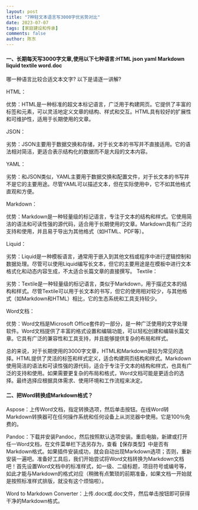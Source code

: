 ```yaml
---
layout: post
title: "7种轻文本语言写3000字优劣势对比"
date: 2023-07-07
tags: [家庭建设和传承]
comments: false
author: 陈东
---
```


#### 一、长期每天写3000字文章,使用以下七种语言:HTML json yaml Markdown liquid textile word.doc  

哪一种语言比较合适文本文字?
以下是请逐一讲解?  

HTML：

优势：HTML是一种标准的超文本标记语言，广泛用于构建网页。它提供了丰富的标签和元素，可以灵活地定义文章的结构、样式和交互。HTML具有较好的扩展性和可维护性，适用于长期使用的文章。  

JSON：

劣势：JSON主要用于数据交换和存储，对于长文本的书写并不直接适用。它的语法相对简洁，更适合表示结构化的数据而不是大段的文本内容。  
  
YAML：

劣势：和JSON类似，YAML主要用于数据交换和配置文件，对于长文本的书写并不是它的主要用途。尽管YAML可以描述文本，但在实际使用中，它不如其他格式直观和方便。  

Markdown：

优势：Markdown是一种轻量级的标记语言，专注于文本的结构和样式。它使用简洁的语法和可读性强的源代码，适合用于长期使用的文章。Markdown具有广泛的支持和使用，并且易于导出为其他格式（如HTML、PDF等）。  

Liquid：

劣势：Liquid是一种模板语言，通常用于嵌入到其他文档或程序中进行逻辑控制和数据处理。尽管可以使用Liquid编写长文本，但它的主要用途是在模板中进行文本格式化和动态内容生成，不太适合长篇文章的直接撰写。
Textile：

劣势：Textile是一种轻量级的标记语言，类似于Markdown，用于描述文本的结构和样式。尽管Textile可以用于长文本的书写，但它的使用相对较少，与其他格式（如Markdown和HTML）相比，它的生态系统和工具支持较少。  

Word文档：

优势：Word文档是Microsoft Office套件的一部分，是一种广泛使用的文字处理软件。Word文档提供了丰富的格式设置和编辑功能，可以轻松创建和编辑长篇文章。它具有广泛的兼容性和工具支持，并且能够提供复杂的布局和样式。  

总的来说，对于长期使用的3000字文章，HTML和Markdown是较为常见的选择。HTML提供了灵活的标签和样式定义，适合构建网页结构和样式。Markdown使用简洁的语法和可读性强的源代码，适合于专注于文本的结构和样式，也具有广泛的支持和使用。如果需要更复杂的布局和格式，Word文档可能是更适合的选择。最终选择应根据具体需求、使用环境和工作流程来决定。

#### 二、把Word转换成Markdown格式？  

Aspose：上传Word文档，指定转换选项，然后单击按钮。在线Word转Markdown转换器可在任何操作系统和任何设备上从浏览器中使用。它是100％免费的。    

Pandoc：下载并安装Pandoc，然后按照默认选项安装。重启电脑，新建或打开任一Word文档，在文件菜单栏下选另存为，查看【保存类型】中是否有Markdown格式。如果插件安装成功，就会自动出现Markdown选项；否则，重新安装一遍吧。准备好工具后，我们开始尝试将Word文档转换为Markdown文档吧！首先设置Word文档中的标准样式，如一级、二级标题，项目符号或编号等，如此才能与Markdown的格式对应（稍微有点繁琐的前期准备，如果文档一开始就是按照标准样式排版，就没有这个烦恼啦）。  

Word to Markdown Converter：上传.docx或.doc文件，然后单击按钮即可获得干净的Markdown格式。  


